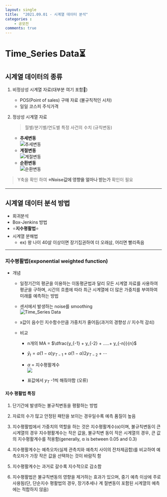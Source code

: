 ```yaml
---
layout: single
title:  "2021.09.01 - 시계열 데이터 분석"
categories : 
    - 공모전
comments: true
---
```


<script type="text/javascript" src="http://cdn.mathjax.org/mathjax/latest/MathJax.js?config=default"></script>

# Time_Series Data⏳

## 시계열 데이터의 종류
1. 비정상성 시계열 자료(대부분 여기 포함🤣)
    - POS(Point of sales) 구매 자료 (불규칙적인 시차)
    - 일일 코스피 주식가격

2. 정상성 시계열 자료
    > 월별/분기별/연도별 특정 사건의 수치 (규칙변동)
    - **추세변동**  
    ![추세변동](../../img/timeseries_추세변동.gif)
    - **계절변동**  
    ![계절변동](../../img/timeseries_계절변동.png) 
    - **순환변동**  
    ![순환변동](../../img/timeseries_순환변동.gif) 


> Y축을 확인 하여 **⭐Noise값에 영향을 얼마나 받는가** 확인이 필요

---

## 시계열 데이터 분석 방법
- 회귀분석
- Box-Jenkins 방법
- ⭐**지수평활법**⭐
- 시계열 분해법
  - ex) 왕 나이 40살 이상이면 장기집권하여 더 오래삼, 어리면 빨리죽음

---
### 지수평활법(exponential weighted function)
- 개념 
  - 일정기간의 평균을 이용하는 이동평균법과 달리 모든 시계열 자료를 사용하여 평균을 구하며, 시간의 흐름에 따라 최근 시계열에 더 많은 가중치를 부여하여 미래를 예측하는 방법

  - 센서에서 발생하는 noise를 smoothing  
![Time_Series Data](../../img/timeseries.png)

  - x값이 음수인 지수함수만큼 가중치가 줄어듬(과거의 경향성 // 지수적 감쇠)
  - 비교
    - n개의 MA = $\dfrac{y_{-1} + y_{-2} + …..+ y_{-n}}{n}$

    - $\hat y_{t} = \alpha(1−\alpha)y_{T−1}+\alpha(1−\alpha)2y_{T−2}+⋯$  

    - $\alpha$ = 지수평활계수  
      ![](../../img/timeseries_표.png)
    - 표값에서 $y_{T}$ -1씩 해줘야함 (오류)

#### 지수 평활법 특징

1. 단기간에 발생하는 불규칙변동을 평활하는 방법

2. 자료의 수가 많고 안정된 패턴을 보이는 경우일수록 예측 품질이 높음

3. 지수평활법에서 가중치의 역할을 하는 것은 지수평활계수(α)이며, 불규칙변동이 큰 시계열의 경우 지수평활계수는 작은 값을, 불규칙변   동이 작은 시계열의 경우, 큰 값의 지수평활계수를 적용함(generally, α is between 0.05 and 0.3)

2. 지수평활계수는 예측오차(실제 관측치와 예측치 사이의 잔차제곱합)를 비교하여 예측오차가 가장 작은 값을 선택하는 것이 바람직 함

3. 지수평활계수는 과거로 갈수록 지수적으로 감소함

4. 지수평활법은 불규칙변동의 영향을 제거하는 효과가 있으며, 중기 예측 이상에 주로 사용됨(단, 단순지수 평활법의 경우, 장기추세나 계   절변동이 포함된 시계열의 예측에는 적합하지 않음)